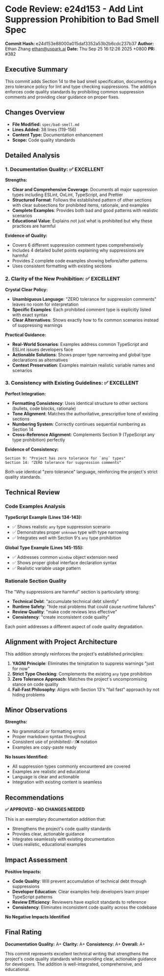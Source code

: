 # Code Review: e24d153 - Add Lint Suppression Prohibition to Bad Smell Spec

**Commit Hash:** e24d153e88000a015daf3352a53b2b6cdc237b37
**Author:** Ethan Zhang <ethan@uspark.ai>
**Date:** Thu Sep 25 16:12:26 2025 +0800
**PR:** #382

## Executive Summary

This commit adds Section 14 to the bad smell specification, documenting a zero tolerance policy for lint and type checking suppressions. The addition enforces code quality standards by prohibiting common suppression comments and providing clear guidance on proper fixes.

## Changes Overview

- **File Modified:** `spec/bad-smell.md`
- **Lines Added:** 38 lines (119-156)
- **Content Type:** Documentation enhancement
- **Scope:** Code quality standards

## Detailed Analysis

### 1. Documentation Quality: ✅ EXCELLENT

**Strengths:**
- **Clear and Comprehensive Coverage**: Documents all major suppression types including ESLint, OxLint, TypeScript, and Prettier
- **Structured Format**: Follows the established pattern of other sections with clear subsections for prohibited items, rationale, and examples
- **Complete Examples**: Provides both bad and good patterns with realistic scenarios
- **Educational Value**: Explains not just what is prohibited but why these practices are harmful

**Evidence of Quality:**
- Covers 6 different suppression comment types comprehensively
- Includes 4 detailed bullet points explaining why suppressions are harmful
- Provides 2 complete code examples showing before/after patterns
- Uses consistent formatting with existing sections

### 2. Clarity of the New Prohibition: ✅ EXCELLENT

**Crystal Clear Policy:**
- **Unambiguous Language**: "ZERO tolerance for suppression comments" leaves no room for interpretation
- **Specific Examples**: Each prohibited comment type is explicitly listed with exact syntax
- **Clear Alternatives**: Shows exactly how to fix common scenarios instead of suppressing warnings

**Practical Guidance:**
- **Real-World Scenarios**: Examples address common TypeScript and ESLint issues developers face
- **Actionable Solutions**: Shows proper type narrowing and global type declarations as alternatives
- **Context Preservation**: Examples maintain realistic variable names and scenarios

### 3. Consistency with Existing Guidelines: ✅ EXCELLENT

**Perfect Integration:**
- **Formatting Consistency**: Uses identical structure to other sections (bullets, code blocks, rationale)
- **Tone Alignment**: Matches the authoritative, prescriptive tone of existing sections
- **Numbering System**: Correctly continues sequential numbering as Section 14
- **Cross-Reference Alignment**: Complements Section 9 (TypeScript any type prohibition) perfectly

**Evidence of Consistency:**
```
Section 9: "Project has zero tolerance for `any` types"
Section 14: "ZERO tolerance for suppression comments"
```
Both use identical "zero tolerance" language, reinforcing the project's strict quality standards.

## Technical Review

### Code Examples Analysis

**TypeScript Example (Lines 134-143):**
- ✅ Shows realistic `any` type suppression scenario
- ✅ Demonstrates proper `unknown` type with type narrowing
- ✅ Integrates well with Section 9's `any` type prohibition

**Global Type Example (Lines 145-155):**
- ✅ Addresses common `window` object extension need
- ✅ Shows proper global interface declaration syntax
- ✅ Realistic variable usage pattern

### Rationale Section Quality

The "Why suppressions are harmful" section is particularly strong:
- **Technical Debt**: "accumulate technical debt silently"
- **Runtime Safety**: "hide real problems that could cause runtime failures"
- **Review Quality**: "make code reviews less effective"
- **Consistency**: "create inconsistent code quality"

Each point addresses a different aspect of code quality degradation.

## Alignment with Project Architecture

This addition strongly reinforces the project's established principles:

1. **YAGNI Principle**: Eliminates the temptation to suppress warnings "just for now"
2. **Strict Type Checking**: Complements the existing `any` type prohibition
3. **Zero Tolerance Approach**: Matches the project's uncompromising stance on code quality
4. **Fail-Fast Philosophy**: Aligns with Section 13's "fail fast" approach by not hiding problems

## Minor Observations

**Strengths:**
- No grammatical or formatting errors
- Proper markdown syntax throughout
- Consistent use of prohibited/✅/❌ notation
- Examples are copy-paste ready

**No Issues Identified:**
- All suppression types commonly encountered are covered
- Examples are realistic and educational
- Language is clear and actionable
- Integration with existing content is seamless

## Recommendations

**✅ APPROVED - NO CHANGES NEEDED**

This is an exemplary documentation addition that:
- Strengthens the project's code quality standards
- Provides clear, actionable guidance
- Integrates seamlessly with existing documentation
- Uses realistic, educational examples

## Impact Assessment

**Positive Impacts:**
- **Code Quality**: Will prevent accumulation of technical debt through suppressions
- **Developer Education**: Clear examples help developers learn proper TypeScript patterns
- **Review Efficiency**: Reviewers have explicit standards to reference
- **Consistency**: Eliminates inconsistent code quality across the codebase

**No Negative Impacts Identified**

## Final Rating

**Documentation Quality:** A+
**Clarity:** A+
**Consistency:** A+
**Overall:** A+

This commit represents excellent technical writing that strengthens the project's code quality standards while providing clear, actionable guidance for developers. The addition is well-integrated, comprehensive, and educational.